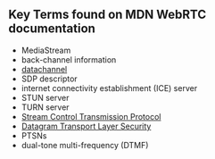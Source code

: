 ## Key Terms found on MDN WebRTC documentation

+ MediaStream
+ back-channel information
+ [datachannel](https://developer.mozilla.org/en-US/docs/Web/Events/datachannel)
+ SDP descriptor
+ internet connectivity establishment (ICE) server
+ STUN server
+ TURN server
+ [Stream Control Transmission Protocol](https://developer.mozilla.org/en-US/docs/Glossary/SCTP)
+ [Datagram Transport Layer Security](https://developer.mozilla.org/en-US/docs/Glossary/DTLS)
+ PTSNs
+ dual-tone multi-frequency (DTMF)